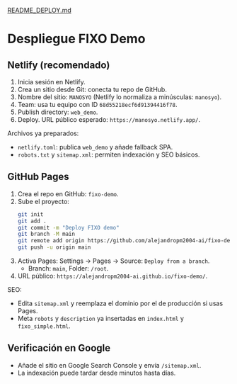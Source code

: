 [README_DEPLOY.md](https://github.com/user-attachments/files/22993322/README_DEPLOY.md)
# Despliegue FIXO Demo

## Netlify (recomendado)
1. Inicia sesión en Netlify.
2. Crea un sitio desde Git: conecta tu repo de GitHub.
3. Nombre del sitio: `MANOSYO` (Netlify lo normaliza a minúsculas: `manosyo`).
4. Team: usa tu equipo con ID `68d55218ecf6d91394416f78`.
5. Publish directory: `web_demo`.
6. Deploy. URL público esperado: `https://manosyo.netlify.app/`.

Archivos ya preparados:
- `netlify.toml`: publica `web_demo` y añade fallback SPA.
- `robots.txt` y `sitemap.xml`: permiten indexación y SEO básicos.

## GitHub Pages
1. Crea el repo en GitHub: `fixo-demo`.
2. Sube el proyecto:
   ```bash
   git init
   git add .
   git commit -m "Deploy FIXO demo"
   git branch -M main
   git remote add origin https://github.com/alejandropm2004-ai/fixo-demo.git
   git push -u origin main
   ```
3. Activa Pages: Settings → Pages → Source: `Deploy from a branch`.
   - Branch: `main`, Folder: `/root`.
4. URL público: `https://alejandropm2004-ai.github.io/fixo-demo/`.

SEO:
- Edita `sitemap.xml` y reemplaza el dominio por el de producción si usas Pages.
- Meta `robots` y `description` ya insertadas en `index.html` y `fixo_simple.html`.

## Verificación en Google
- Añade el sitio en Google Search Console y envía `/sitemap.xml`.
- La indexación puede tardar desde minutos hasta días.
